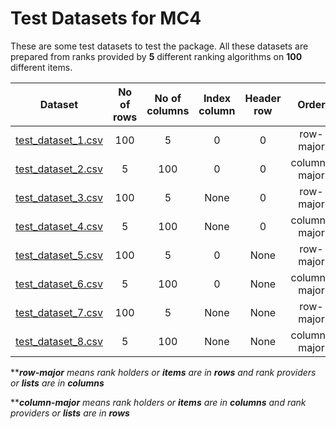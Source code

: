 # Test Datasets for MC4


These are some test datasets to test the package. All these datasets are prepared from ranks provided by **5** different ranking algorithms on **100** different items.


| Dataset | No of rows | No of columns | Index column | Header row | Order |
|:---:|:---:|:---:|:---:|:---:|:---:|
| [test_dataset_1.csv](test_dataset_1.csv) | 100 | 5 | 0 | 0 | row-major |
| [test_dataset_2.csv](test_dataset_2.csv) | 5 | 100 | 0 | 0 | column-major |
| [test_dataset_3.csv](test_dataset_3.csv) | 100 | 5 | None | 0 | row-major |
| [test_dataset_4.csv](test_dataset_4.csv) | 5 | 100 | None | 0 | column-major |
| [test_dataset_5.csv](test_dataset_5.csv) | 100 | 5 | 0 | None | row-major |
| [test_dataset_6.csv](test_dataset_6.csv) | 5 | 100 | 0 | None | column-major |
| [test_dataset_7.csv](test_dataset_7.csv) | 100 | 5 | None | None | row-major |
| [test_dataset_8.csv](test_dataset_8.csv) | 5 | 100 | None | None | column-major |


*****row-major** means rank holders or **items** are in **rows** and rank providers or **lists** are in **columns***

*****column-major** means rank holders or **items** are in **columns** and rank providers or **lists** are in **rows***